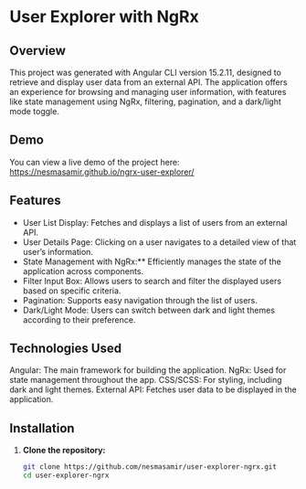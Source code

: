 # User Explorer with NgRx

## Overview

This project was generated with Angular CLI version 15.2.11, designed to retrieve and display user data from an external API. The application offers an experience for browsing and managing user information, with features like state management using NgRx, filtering, pagination, and a dark/light mode toggle.

## Demo

You can view a live demo of the project here: https://nesmasamir.github.io/ngrx-user-explorer/

## Features
<ul>
<li> User List Display: Fetches and displays a list of users from an external API.</li>
<li>User Details Page: Clicking on a user navigates to a detailed view of that user’s information.</li>
<li>State Management with NgRx:** Efficiently manages the state of the application across components.</li>
<li>Filter Input Box: Allows users to search and filter the displayed users based on specific criteria.</li>
<li>Pagination: Supports easy navigation through the list of users.</li>
<li>Dark/Light Mode: Users can switch between dark and light themes according to their preference.</li>
</ul>


## Technologies Used
Angular: The main framework for building the application.
NgRx: Used for state management throughout the app.
CSS/SCSS: For styling, including dark and light themes.
External API: Fetches user data to be displayed in the application.

## Installation

1. **Clone the repository:**
   ```bash
   git clone https://github.com/nesmasamir/user-explorer-ngrx.git
   cd user-explorer-ngrx

